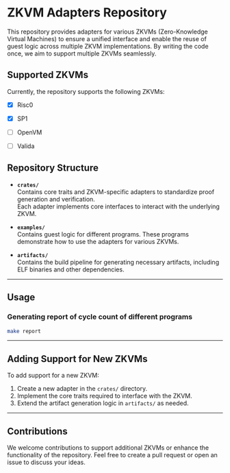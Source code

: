 # ZKVM Adapters Repository

This repository provides adapters for various ZKVMs (Zero-Knowledge Virtual Machines) to ensure a unified interface and enable the reuse of guest logic across multiple ZKVM implementations. By writing the code once, we aim to support multiple ZKVMs seamlessly.

## Supported ZKVMs

Currently, the repository supports the following ZKVMs:

- [x] Risc0
- [x] SP1  
- [ ] OpenVM
- [ ] Valida


## Repository Structure

- **`crates/`**  
  Contains core traits and ZKVM-specific adapters to standardize proof generation and verification.  
  Each adapter implements core interfaces to interact with the underlying ZKVM.

- **`examples/`**  
  Contains guest logic for different programs. These programs demonstrate how to use the adapters for various ZKVMs.

- **`artifacts/`**  
  Contains the build pipeline for generating necessary artifacts, including ELF binaries and other dependencies.

---

## Usage

### Generating report of cycle count of different programs

```bash
make report
```

---

## Adding Support for New ZKVMs
To add support for a new ZKVM:
1. Create a new adapter in the `crates/` directory.
2. Implement the core traits required to interface with the ZKVM.
3. Extend the artifact generation logic in `artifacts/` as needed.

---

## Contributions
We welcome contributions to support additional ZKVMs or enhance the functionality of the repository. Feel free to create a pull request or open an issue to discuss your ideas.